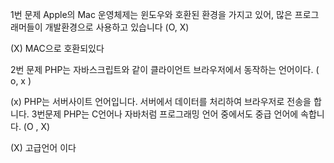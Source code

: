 1번 문제
Apple의 Mac 운영체제는 윈도우와 호환된 환경을 가지고 있어, 많은 프로그래머들이 개발환경으로 사용하고 있습니다  (O, X)

(X) MAC으로 호환되있다

2번  문제
PHP는 자바스크립트와 같이 클라이언트 브라우저에서 동작하는 언어이다.       ( o, x )

(x) PHP는 서버사이트 언어입니다. 서버에서 데이터를 처리하여 브라우저로 전송을 합니다.
3번문제
PHP는 C언어나 자바처럼 프로그래밍 언어 중에서도 중급 언어에 속합니다.
(O , X)

(X) 고급언어 이다